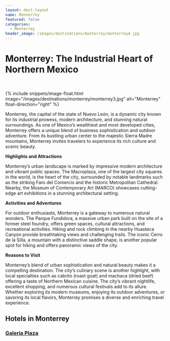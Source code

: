 ```yaml
---
layout: dest-layout
name: Monterrey
featured: false
categories:
  - Monterrey
header_image: /images/destinations/monterrey/monterrey4.jpg
---
```

# **Monterrey: The Industrial Heart of Northern Mexico**

&nbsp;

{% include snippets/image-float.html image="/images/destinations/monterrey/monterrey3.jpg" alt="Monterrey" float-direction="right" %}

Monterrey, the capital of the state of Nuevo León, is a dynamic city known for its industrial prowess, modern architecture, and stunning natural surroundings. As one of Mexico’s wealthiest and most developed cities, Monterrey offers a unique blend of business sophistication and outdoor adventure. From its bustling urban center to the majestic Sierra Madre mountains, Monterrey invites travelers to experience its rich culture and scenic beauty.

**Highlights and Attractions**

Monterrey’s urban landscape is marked by impressive modern architecture and vibrant public spaces. The Macroplaza, one of the largest city squares in the world, is the heart of the city, surrounded by notable landmarks such as the striking Faro del Comercio and the historic Metropolitan Cathedral. Nearby, the Museum of Contemporary Art (MARCO) showcases cutting-edge art exhibitions in a stunning architectural setting.

**Activities and Adventures**

For outdoor enthusiasts, Monterrey is a gateway to numerous natural wonders. The Parque Fundidora, a massive urban park built on the site of a former steel foundry, offers green spaces, cultural attractions, and recreational activities. Hiking and rock climbing in the nearby Huasteca Canyon provide breathtaking views and challenging trails. The iconic Cerro de la Silla, a mountain with a distinctive saddle shape, is another popular spot for hiking and offers panoramic views of the city.

**Reasons to Visit**

Monterrey’s blend of urban sophistication and natural beauty makes it a compelling destination. The city’s culinary scene is another highlight, with local specialties such as cabrito (roast goat) and machaca (dried beef) offering a taste of Northern Mexican cuisine. The city’s vibrant nightlife, excellent shopping, and numerous cultural festivals add to its allure. Whether exploring its modern museums, enjoying its outdoor adventures, or savoring its local flavors, Monterrey promises a diverse and enriching travel experience.

## Hotels in Monterrey

<section class='grid'>
<div class="col-3_sm-4_xs-6 padded-1">
    <a href="/hotels/plazamty">
        <div class="bg-image square" style="background-image:url('/images/hotels/galeriamty/galeriamty1.png')">  </div>
        <h3 class='center'>Galeria Plaza</h3>        
    </a>  
</div>

</section>
